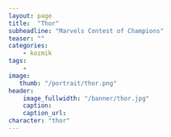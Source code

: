 ```yaml
---
layout: page
title:  "Thor"
subheadline: "Marvels Contest of Champions"
teaser: ""
categories:
    - kozmik
tags:
    -
image:
   thumb: "/portrait/thor.png"
header:
    image_fullwidth: "/banner/thor.jpg"
    caption: 
    caption_url:  
character: "thor"
---
```

